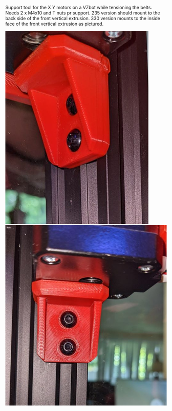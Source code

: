 Support tool for the X Y motors on a VZbot while tensioning the belts. 
Needs 2 x M4x10 and T nuts pr support. 
235 version should mount to the back side of the front vertical extrusion. 
330 version mounts to the inside face of the front vertical extrusion as pictured. 

![View 1](./vz_shelf1.jpg)
![View 2](./vz_shelf2.jpg)
